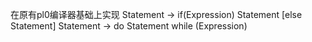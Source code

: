 在原有pl0编译器基础上实现
Statement -> if(Expression) Statement [else Statement]
Statement -> do Statement while (Expression)
